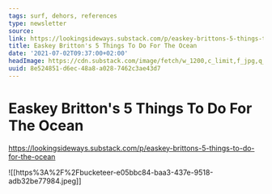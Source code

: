 ```yaml
---
tags: surf, dehors, references
type: newsletter
source:
link: https://lookingsideways.substack.com/p/easkey-brittons-5-things-to-do-for-the-ocean
title: Easkey Britton's 5 Things To Do For The Ocean
date: '2021-07-02T09:37:00+02:00'
headImage: https://cdn.substack.com/image/fetch/w_1200,c_limit,f_jpg,q_auto:good,fl_progressive:steep/https%3A%2F%2Fbucketeer-e05bbc84-baa3-437e-9518-adb32be77984.s3.amazonaws.com%2Fpublic%2Fimages%2F576f45c6-58e8-4387-8cec-b50c018812fe_638x634.jpeg
uuid: 8e524851-d6ec-48a8-a028-7462c3ae43d7
---
```


# Easkey Britton's 5 Things To Do For The Ocean
https://lookingsideways.substack.com/p/easkey-brittons-5-things-to-do-for-the-ocean

![[https%3A%2F%2Fbucketeer-e05bbc84-baa3-437e-9518-adb32be77984.jpeg]]
